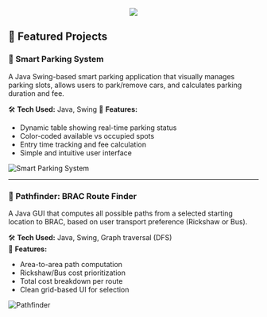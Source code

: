 

<p align="center">
 <img src="https://github.com/user-attachments/assets/d856696b-a288-4015-b733-b0efb7e59973"  />
</p>



## 🚀 Featured Projects

### 🔹 Smart Parking System 
A Java Swing-based smart parking application that visually manages parking slots, allows users to park/remove cars, and calculates parking duration and fee.

🛠 **Tech Used:** Java, Swing 
🎯 **Features:**
- Dynamic table showing real-time parking status
- Color-coded available vs occupied spots
- Entry time tracking and fee calculation
- Simple and intuitive user interface

![Smart Parking System](https://github.com/user-attachments/assets/23501119-ba8a-4181-89b8-2e06fba8ce24)

---

### 🔹 Pathfinder: BRAC Route Finder  
A Java GUI that computes all possible paths from a selected starting location to BRAC, based on user transport preference (Rickshaw or Bus).

🛠 **Tech Used:** Java, Swing, Graph traversal (DFS)  
🎯 **Features:**
- Area-to-area path computation
- Rickshaw/Bus cost prioritization
- Total cost breakdown per route
- Clean grid-based UI for selection

![Pathfinder](https://github.com/user-attachments/assets/8c9e22db-54df-41d7-95b3-2c27b179d446)
